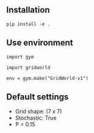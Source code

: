 ## Installation 

```
pip install -e .
```

## Use environment

```
import gym

import gridworld

env = gym.make("GridWorld-v1")
```


## Default settings

* Grid shape: (7 x 7)
* Stochastic: True
* P = 0.15
